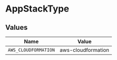 # AppStackType


## Values

| Name                 | Value                |
| -------------------- | -------------------- |
| `AWS_CLOUDFORMATION` | aws-cloudformation   |